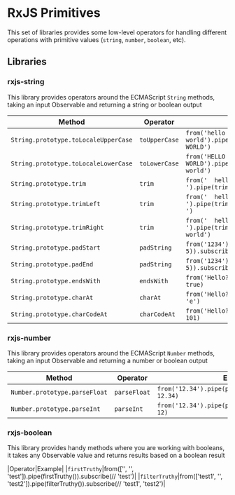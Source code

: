 # RxJS Primitives

This set of libraries provides some low-level operators for handling different operations with
primitive values (`string`, `number`, `boolean`, etc).

## Libraries

### rxjs-string

This library provides operators around the ECMAScript `String` methods, taking an input Observable
and returning a string or boolean output

|Method|Operator|Example|
|------|--------|-------|
|`String.prototype.toLocaleUpperCase`|`toUpperCase`| `from('hello world').pipe(toUpperCase()).subscribe(// 'HELLO WORLD')`|
|`String.prototype.toLocaleLowerCase`|`toLowerCase`| `from('HELLO WORLD').pipe(toLowerCase()).subscribe(// 'hello world')`|
|`String.prototype.trim`|`trim`| `from('  hello world  ').pipe(trim()).subscribe(// 'hello world')`|
|`String.prototype.trimLeft`|`trim`| `from('  hello world  ').pipe(trim('left')).subscribe(// 'hello world  ')`|
|`String.prototype.trimRight`|`trim`| `from('  hello world  ').pipe(trim('right')).subscribe(// '  hello world')`|
|`String.prototype.padStart`|`padString`| `from('1234').pipe(padString('start', 5)).subscribe(// ' 1234')`|
|`String.prototype.padEnd`|`padString`| `from('1234').pipe(padString('end', 5)).subscribe(// '1234 ')`|
|`String.prototype.endsWith`|`endsWith`| `from('Hello?').pipe(endsWith('?')).subscribe(// true)`|
|`String.prototype.charAt`|`charAt`| `from('Hello?').pipe(charAt(2)).subscribe(// 'e')`|
|`String.prototype.charCodeAt`|`charCodeAt`| `from('Hello?').pipe(charCodeAt(2)).subscribe(// 101)`|

### rxjs-number

This library provides operators around the ECMAScript `Number` methods, taking an input Observable
and returning a number or boolean output

|Method|Operator|Example|
|------|--------|-------|
|`Number.prototype.parseFloat`|`parseFloat`| `from('12.34').pipe(parseFloat()).subscribe(// 12.34)`|
|`Number.prototype.parseInt`|`parseInt`| `from('12.34').pipe(parseInt()).subscribe(// 12)`|

### rxjs-boolean

This library provides handy methods where you are working with booleans, it takes any Observable value
and returns results based on a boolean result

|Operator|Example|
|`firstTruthy`|from(['', '', 'test']).pipe(firstTruthy()).subscribe(// 'test')|
|`filterTruthy`|from(['test1', '', 'test2']).pipe(filterTruthy()).subscribe(// 'test1', 'test2')|
